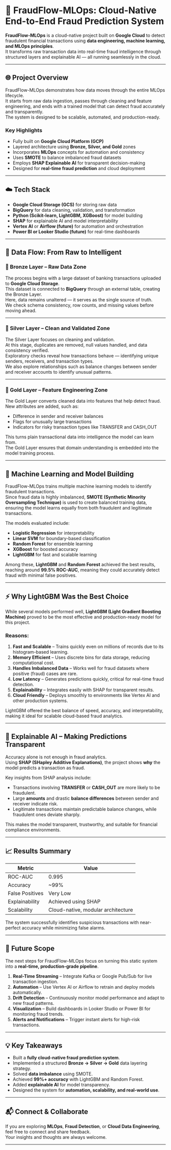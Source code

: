 # 🚀 FraudFlow-MLOps: Cloud-Native End-to-End Fraud Prediction System

**FraudFlow-MLOps** is a cloud-native project built on **Google Cloud** to detect fraudulent financial transactions using **data engineering, machine learning, and MLOps principles**.  
It transforms raw transaction data into real-time fraud intelligence through structured layers and explainable AI — all running seamlessly in the cloud.

---

## 🌐 Project Overview

FraudFlow-MLOps demonstrates how data moves through the entire MLOps lifecycle.  
It starts from raw data ingestion, passes through cleaning and feature engineering, and ends with a trained model that can detect fraud accurately and transparently.  
The system is designed to be scalable, automated, and production-ready.

### Key Highlights
- Fully built on **Google Cloud Platform (GCP)**
- Layered architecture using **Bronze, Silver, and Gold** zones
- Incorporates **MLOps** concepts for automation and consistency
- Uses **SMOTE** to balance imbalanced fraud datasets
- Employs **SHAP Explainable AI** for transparent decision-making
- Designed for **real-time fraud prediction** and cloud deployment

---

## ☁️ Tech Stack

- **Google Cloud Storage (GCS)** for storing raw data  
- **BigQuery** for data cleaning, validation, and transformation  
- **Python (Scikit-learn, LightGBM, XGBoost)** for model building  
- **SHAP** for explainable AI and model interpretability  
- **Vertex AI** or **Airflow (future)** for automation and orchestration  
- **Power BI or Looker Studio (future)** for real-time dashboards  

---

## 🔄 Data Flow: From Raw to Intelligent

### 🥉 Bronze Layer – Raw Data Zone
The process begins with a large dataset of banking transactions uploaded to **Google Cloud Storage**.  
This dataset is connected to **BigQuery** through an external table, creating the Bronze Layer.  
Here, data remains unaltered — it serves as the single source of truth.  
We check schema consistency, row counts, and missing values before moving ahead.

---

### 🥈 Silver Layer – Clean and Validated Zone
The Silver Layer focuses on cleaning and validation.  
At this stage, duplicates are removed, null values handled, and data consistency verified.  
Exploratory checks reveal how transactions behave — identifying unique senders, receivers, and transaction types.  
We also explore relationships such as balance changes between sender and receiver accounts to identify unusual patterns.

---

### 🥇 Gold Layer – Feature Engineering Zone
The Gold Layer converts cleaned data into features that help detect fraud.  
New attributes are added, such as:
- Difference in sender and receiver balances  
- Flags for unusually large transactions  
- Indicators for risky transaction types like TRANSFER and CASH_OUT  

This turns plain transactional data into intelligence the model can learn from.  
The Gold Layer ensures that domain understanding is embedded into the model training process.

---

## 🤖 Machine Learning and Model Building

FraudFlow-MLOps trains multiple machine learning models to identify fraudulent transactions.  
Since fraud data is highly imbalanced, **SMOTE (Synthetic Minority Oversampling Technique)** is used to create balanced training data, ensuring the model learns equally from both fraudulent and legitimate transactions.  

The models evaluated include:
- **Logistic Regression** for interpretability  
- **Linear SVM** for boundary-based classification  
- **Random Forest** for ensemble learning  
- **XGBoost** for boosted accuracy  
- **LightGBM** for fast and scalable learning  

Among these, **LightGBM** and **Random Forest** achieved the best results, reaching around **99.5% ROC-AUC**, meaning they could accurately detect fraud with minimal false positives.

---

## ⚡ Why LightGBM Was the Best Choice

While several models performed well, **LightGBM (Light Gradient Boosting Machine)** proved to be the most effective and production-ready model for this project.

### Reasons:
1. **Fast and Scalable** – Trains quickly even on millions of records due to its histogram-based learning.  
2. **Memory Efficient** – Uses discrete bins for data storage, reducing computational cost.  
3. **Handles Imbalanced Data** – Works well for fraud datasets where positive (fraud) cases are rare.  
4. **Low Latency** – Generates predictions quickly, critical for real-time fraud detection.  
5. **Explainability** – Integrates easily with SHAP for transparent results.  
6. **Cloud Friendly** – Deploys smoothly to environments like Vertex AI and other production systems.

LightGBM offered the best balance of speed, accuracy, and interpretability, making it ideal for scalable cloud-based fraud analytics.

---

## 🧠 Explainable AI – Making Predictions Transparent

Accuracy alone is not enough in fraud analytics.  
Using **SHAP (SHapley Additive Explanations)**, the project shows **why** the model predicts a transaction as fraud.  

Key insights from SHAP analysis include:
- Transactions involving **TRANSFER** or **CASH_OUT** are more likely to be fraudulent.  
- Large **amounts** and drastic **balance differences** between sender and receiver indicate risk.  
- Legitimate transactions maintain predictable balance changes, while fraudulent ones deviate sharply.  

This makes the model transparent, trustworthy, and suitable for financial compliance environments.

---

## 📈 Results Summary

| Metric | Value |
|--------|--------|
| ROC-AUC | 0.995 |
| Accuracy | ~99% |
| False Positives | Very Low |
| Explainability | Achieved using SHAP |
| Scalability | Cloud-native, modular architecture |

The system successfully identifies suspicious transactions with near-perfect accuracy while minimizing false alarms.

---

## 🔮 Future Scope

The next steps for FraudFlow-MLOps focus on turning this static system into a **real-time, production-grade pipeline**.

1. **Real-Time Streaming** – Integrate Kafka or Google Pub/Sub for live transaction ingestion.  
2. **Automation** – Use Vertex AI or Airflow to retrain and deploy models automatically.  
3. **Drift Detection** – Continuously monitor model performance and adapt to new fraud patterns.  
4. **Visualization** – Build dashboards in Looker Studio or Power BI for monitoring fraud trends.  
5. **Alerts and Notifications** – Trigger instant alerts for high-risk transactions.  

---

## 💡 Key Takeaways

- Built a **fully cloud-native fraud prediction system**.  
- Implemented a structured **Bronze → Silver → Gold** data layering strategy.  
- Solved **data imbalance** using SMOTE.  
- Achieved **99%+ accuracy** with LightGBM and Random Forest.  
- Added **explainable AI** for model transparency.  
- Designed the system for **automation, scalability, and real-world use**.

---

## 📬 Connect & Collaborate

If you are exploring **MLOps**, **Fraud Detection**, or **Cloud Data Engineering**, feel free to connect and share feedback.  
Your insights and thoughts are always welcome.

---

